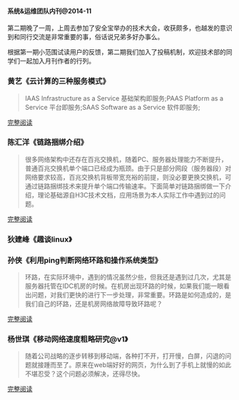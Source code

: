 #### 系统&运维团队内刊@2014-11

第二期晚了一周，上周去参加了安全宝举办的技术大会，收获颇多，也越发的意识到和同行交流是非常重要的事，俗话说兄弟多好办事么。

根据第一期小范围试读用户的反馈，第二期我们加入了投稿机制，欢迎技术部的同学们一起加入月刊作者的行列。


### 黄艺《云计算的三种服务模式》

> IAAS  Infrastructure as a Service 基础架构即服务;PAAS Platform as a Service  平台即服务;SAAS Software as a Service  软件即服务;

[完整阅读](http://note.youdao.com/share/?id=a3405c6c844c9b8c3e341fe8cf0f3ec5&type=note)


### 陈汇洋《链路捆绑介绍》

> 很多网络架构中还存在百兆交换机，随着PC、服务器处理能力不断提升，普通百兆交换机单个端口已经成为瓶颈。由于只是部分网段（服务器段）对网络要求较高，百兆交换机背板带宽充裕的前提，则没必要更换交换机，可通过链路捆绑技术来提升单个端口传输速率。下面简单对链路捆绑做一下介绍，理论基础源自H3C技术文档，应用场景为本人实际工作中遇到过的问题。

[完整阅读](http://note.youdao.com/share/?id=8f8b929d3d70aa586d1e2d2c6d93e59d&type=note)


### 狄建峰《趣谈linux》

### 孙侠《利用ping判断网络环路和操作系统类型》

>环路，在实际环境中，遇到的情况虽然少些，但我还是遇到过几次，尤其是服务器托管在IDC机房的时候。在机房出现环路的时候，如果我们能一眼看出问题，对我们更快的进行下一步处理，非常重要。环路是如何造成的，是我们自己的环路，还是机房网络故障导致环路呢？

[完整阅读](http://note.youdao.com/share/?id=d51bf9680072561a812d5da0a3953b0f&type=note)

### 杨世琪《移动网络速度粗略研究@v1》
>随着公司战略的逐步转移到移动端，各种打不开，打开慢，白屏，闪退的问题就接踵而至了。原来在web端好好的网页，为什么到了手机上就慢的如此不堪忍受？这个问题必须解决，还得尽快。

[完整阅读](https://github.com/yangshiqi/wiki/blob/master/ysq/mobilenetwork.md)
